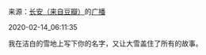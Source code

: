 来源：[长安（来自豆瓣）](https://www.douban.com/people/ANABELLA/)的[广播](https://www.douban.com/people/ANABELLA/status/2809796539/)


2020-02-14_06:11:35


我在洁白的雪地上写下你的名字，又让大雪盖住了所有的故事。
